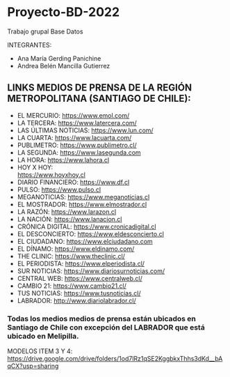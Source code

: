 # Proyecto-BD-2022
Trabajo grupal Base Datos

INTEGRANTES:
- Ana María Gerding Panichine
- Andrea Belén Mancilla Gutierrez

## LINKS MEDIOS DE PRENSA DE LA REGIÓN METROPOLITANA (SANTIAGO DE CHILE):

- EL MERCURIO: 
    https://www.emol.com/
- LA TERCERA:
    https://www.latercera.com/
- LAS ÚLTIMAS NOTICIAS:
    https://www.lun.com/
- LA CUARTA:
    https://www.lacuarta.com/
- PUBLIMETRO:
    https://www.publimetro.cl/
- LA SEGUNDA:
    https://www.lasegunda.com
- LA HORA:
    https://www.lahora.cl
- HOY X HOY:	
    https://www.hoyxhoy.cl
- DIARIO FINANCIERO:
    https://www.df.cl
- PULSO:
    https://www.pulso.cl
- MEGANOTICIAS:
    https://www.meganoticias.cl
- EL MOSTRADOR:
    https://www.elmostrador.cl
- LA RAZÓN:
    https://www.larazon.cl
- LA NACIÓN:
    https://www.lanacion.cl
- CRÓNICA DIGITAL:
    https://www.cronicadigital.cl
- EL DESCONCIERTO:
    https://www.eldesconcierto.cl
- EL CIUDADANO:
    https://www.elciudadano.com
- EL DÍNAMO:
    https://www.eldinamo.com/
- THE CLINIC:
    https://www.theclinic.cl/
- EL PERIODISTA:
    https://www.elperiodista.cl/
- SUR NOTICIAS:
    https://www.diariosurnoticias.com/
- CENTRAL WEB:
    https://www.centralweb.cl/
- CAMBIO 21:
    https://www.cambio21.cl/
- TUS NOTICIAS:
    https://www.tusnoticias.cl/
- LABRADOR:
    http://www.diariolabrador.cl/

### Todas los medios medios de prensa están ubicados en Santiago de Chile con excepción del LABRADOR que está ubicado en Melipilla.  

MODELOS ITEM 3 Y 4:
https://drive.google.com/drive/folders/1od7lRz1qSE2KggbkxThhs3dKd__bAqCX?usp=sharing
